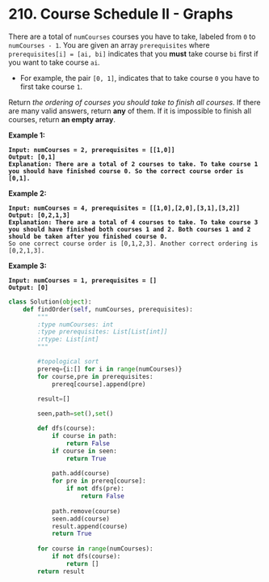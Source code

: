 # 210. Course Schedule II - Graphs

There are a total of `numCourses` courses you have to take, labeled from `0` to `numCourses - 1`. You are given an array `prerequisites` where `prerequisites[i] = [ai, bi]` indicates that you **must** take course `bi` first if you want to take course `ai`.

* For example, the pair `[0, 1]`, indicates that to take course `0` you have to first take course `1`.

Return _the ordering of courses you should take to finish all courses_. If there are many valid answers, return **any** of them. If it is impossible to finish all courses, return **an empty array**.

&#x20;

**Example 1:**

<pre><code><strong>Input: numCourses = 2, prerequisites = [[1,0]]
</strong><strong>Output: [0,1]
</strong><strong>Explanation: There are a total of 2 courses to take. To take course 1 you should have finished course 0. So the correct course order is [0,1].
</strong></code></pre>

**Example 2:**

<pre><code><strong>Input: numCourses = 4, prerequisites = [[1,0],[2,0],[3,1],[3,2]]
</strong><strong>Output: [0,2,1,3]
</strong><strong>Explanation: There are a total of 4 courses to take. To take course 3 you should have finished both courses 1 and 2. Both courses 1 and 2 should be taken after you finished course 0.
</strong>So one correct course order is [0,1,2,3]. Another correct ordering is [0,2,1,3].
</code></pre>

**Example 3:**

<pre><code><strong>Input: numCourses = 1, prerequisites = []
</strong><strong>Output: [0]
</strong></code></pre>

```python
class Solution(object):
    def findOrder(self, numCourses, prerequisites):
        """
        :type numCourses: int
        :type prerequisites: List[List[int]]
        :rtype: List[int]
        """

        #topological sort
        prereq={i:[] for i in range(numCourses)}
        for course,pre in prerequisites:
            prereq[course].append(pre)
        
        result=[]

        seen,path=set(),set()

        def dfs(course):
            if course in path:
                return False
            if course in seen:
                return True
            
            path.add(course)
            for pre in prereq[course]:
                if not dfs(pre):
                    return False
                
            path.remove(course)
            seen.add(course)
            result.append(course)
            return True
        
        for course in range(numCourses):
            if not dfs(course):
                return []
        return result
```

&#x20;
